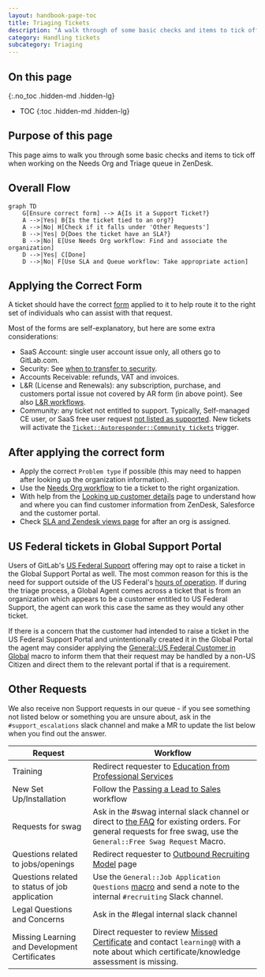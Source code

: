 ```yaml
---
layout: handbook-page-toc
title: Triaging Tickets
description: "A walk through of some basic checks and items to tick off when working on the Needs Org and Triage queue in ZenDesk."
category: Handling tickets
subcategory: Triaging
---
```


## On this page

{:.no_toc .hidden-md .hidden-lg}

- TOC
{:toc .hidden-md .hidden-lg}

## Purpose of this page

This page aims to walk you through some basic checks and items to tick off when working on the Needs Org and Triage queue in ZenDesk.

## Overall Flow

```mermaid
graph TD
    G[Ensure correct form] --> A{Is it a Support Ticket?}
    A -->|Yes| B{Is the ticket tied to an org?}
    A -->|No| H[Check if it falls under 'Other Requests']
    B -->|Yes| D{Does the ticket have an SLA?}
    B -->|No| E[Use Needs Org workflow: Find and associate the organization]
    D -->|Yes| C[Done]
    D -->|No| F[Use SLA and Queue workflow: Take appropriate action]
```

## Applying the Correct Form

A ticket should have the correct [form](https://gitlab.com/gitlab-com/support/support-ops/zendesk-ticket-forms-and-fields/#ticket-form-id-numbers) applied to it to help route it to the right set of individuals who can assist with that request.

Most of the forms are self-explanatory, but here are some extra considerations:

- SaaS Account: single user account issue only, all others go to GitLab.com.
- Security: See [when to transfer to security](/handbook/support/workflows/working_with_security.html#identifying-issues-for-transfer-to-security).
- Accounts Receivable: refunds, VAT and invoices.
- L&R (License and Renewals): any subscription, purchase, and customers portal issue not covered by AR form (in above point). See also [L&R workflows](/handbook/support/workflows/#license-and-subscription).
- Community: any ticket not entitled to support. Typically, Self-managed CE user, or SaaS free user request [not listed as supported](/support/statement-of-support.html#support-for-free-plan-users). New tickets will activate the [`Ticket::Autoresponder::Community tickets`](https://gitlab.com/search?utf8=%E2%9C%93&group_id=2573624&project_id=20010334&scope=&search_code=true&snippets=false&repository_ref=master&nav_source=navbar&search=id%3A+360073064519) trigger.

## After applying the correct form

- Apply the correct `Problem type` if possible (this may need to happen after looking up the organization information).
- Use the [Needs Org workflow](associating_needs_org_tickets_with_orgs.html) to tie a ticket to the right organization.
- With help from the [Looking up customer details](looking_up_customer_account_details.html) page to understand how and where you can find customer information from ZenDesk, Salesforce and the customer portal.
- Check [SLA and Zendesk views page](sla_and_views.html) for after an org is assigned.

## US Federal tickets in Global Support Portal

Users of GitLab's [US Federal Support](https://about.gitlab.com/support/#us-federal-support) offering may opt to raise a ticket in the Global Support Portal as well. The most common reason for this is the need for support outside of the US Federal's [hours of operation](https://about.gitlab.com/support/#hours-of-operation). If during the triage process, a Global Agent comes across a ticket that is from an organization which appears to be a customer entitled to US Federal Support, the agent can work this case the same as they would any other ticket.

If there is a concern that the customer had intended to raise a ticket in the US Federal Support Portal and unintentionally created it in the Global Portal the agent may consider applying the [General::US Federal Customer in Global](https://gitlab.com/gitlab-com/support/support-ops/zendesk-macros/-/blob/master/macros/active/General/US%20Federal%20Customer%20in%20Global.yaml) macro to inform them that their request may be handled by a non-US Citizen and direct them to the relevant portal if that is a requirement.

## Other Requests

We also receive non Support requests in our queue - if you see something not listed below or something you are unsure about, ask in the `#support_escalations` slack channel and make a MR to update the list below when you find out the answer.

|Request|Workflow|
|--|--|
|Training|Redirect requester to [Education from Professional Services](/services/education/)|
|New Set Up/Installation|Follow the [Passing a Lead to Sales](/handbook/support/license-and-renewals/workflows/working_with_sales.html#specific-workflows-to-pass-to-sales) workflow|
|Requests for swag|Ask in the #swag internal slack channel or direct to [the FAQ](https://shop.gitlab.com/pages/f-a-q) for existing orders. For general requests for free swag, use the `General::Free Swag Request` Macro.|
|Questions related to jobs/openings|Redirect requester to [Outbound Recruiting Model](/jobs/faq/#gitlabs-outbound-recruiting-model) page|
|Questions related to status of job application| Use the `General::Job Application Questions` [macro](https://gitlab.com/gitlab-com/support/support-ops/zendesk-macros/-/blob/master/macros/active/General/Job%20Application%20Questions.yaml) and send a note to the internal `#recruiting` Slack channel.|
|Legal Questions and Concerns|Ask in the #legal internal slack channel|
|Missing Learning and Development Certificates | Direct requester to review  [Missed Certificate](/handbook/people-group/learning-and-development/certifications/#missed-certificate) and contact `learning@` with a note about which certificate/knowledge assessment is missing. |
